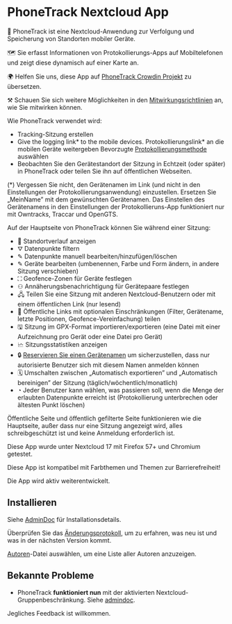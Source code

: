 # PhoneTrack Nextcloud App

📱 PhoneTrack ist eine Nextcloud-Anwendung zur Verfolgung und Speicherung von Standorten mobiler Geräte.

🗺 Sie erfasst Informationen von Protokollierungs-Apps auf Mobiltelefonen und zeigt diese dynamisch auf einer Karte an.

🌍 Helfen Sie uns, diese App auf [PhoneTrack Crowdin Projekt](https://crowdin.com/project/phonetrack) zu übersetzen.

⚒ Schauen Sie sich weitere Möglichkeiten in den [Mitwirkungsrichtlinien](https://gitlab.com/eneiluj/phonetrack-oc/blob/master/CONTRIBUTING.md) an, wie Sie mitwirken können.

Wie PhoneTrack verwendet wird:

- Tracking-Sitzung erstellen
- Give the logging link\* to the mobile devices. Protokollierungslink\* an die mobilen Geräte weitergeben Bevorzugte [Protokollierungsmethode](https://gitlab.com/eneiluj/phonetrack-oc/wikis/userdoc#logging-methods) auswählen
- Beobachten Sie den Gerätestandort der Sitzung in Echtzeit (oder später) in PhoneTrack oder teilen Sie ihn auf öffentlichen Webseiten.

(\*) Vergessen Sie nicht, den Gerätenamen im Link (und nicht in den Einstellungen der Protokollierungsanwendung) einzustellen. Ersetzen Sie „MeinName” mit dem gewünschten Gerätenamen.
Das Einstellen des Gerätenamens in den Einstellungen der Protokollieruns-App funktioniert nur mit Owntracks, Traccar und OpenGTS.

Auf der Hauptseite von PhoneTrack können Sie während einer Sitzung:

- 📍 Standortverlauf anzeigen
- ⛛ Datenpunkte filtern
- ✎ Datenpunkte manuell bearbeiten/hinzufügen/löschen
- ✎ Geräte bearbeiten (umbenennen, Farbe und Form ändern, in andere Sitzung verschieben)
- ⛶ Geofence-Zonen für Geräte festlegen
- ⚇ Annäherungsbenachrichtigung für Gerätepaare festlegen
- 🖧 Teilen Sie eine Sitzung mit anderen Nextcloud-Benutzern oder mit einem öffentlichen Link (nur lesend)
- 🔗 Öffentliche Links mit optionalen Einschränkungen (Filter, Gerätename, letzte Positionen, Geofence-Vereinfachung) teilen
- 🖫 Sitzung im GPX-Format importieren/exportieren (eine Datei mit einer Aufzeichnung pro Gerät oder eine Datei pro Gerät)
- 🗠 Sitzungsstatistiken anzeigen
- 🔒 [Reservieren Sie einen Gerätenamen](https://gitlab.com/eneiluj/phonetrack-oc/wikis/userdoc#device-name-reservation) um sicherzustellen, dass nur autorisierte Benutzer sich mit diesem Namen anmelden können
- 🗓 Umschalten zwischen „Automatisch exportieren” und „Automatisch bereinigen” der Sitzung (täglich/wöchentlich/monatlich)
- ◔ Jeder Benutzer kann wählen, was passieren soll, wenn die Menge der erlaubten Datenpunkte erreicht ist (Protokollierung unterbrechen oder ältesten Punkt löschen)

Öffentliche Seite und öffentlich gefilterte Seite funktionieren wie die Hauptseite, außer dass nur eine Sitzung angezeigt wird, alles schreibgeschützt ist und keine Anmeldung erforderlich ist.

Diese App wurde unter Nextcloud 17 mit Firefox 57+ und Chromium getestet.

Diese App ist kompatibel mit Farbthemen und Themen zur Barrierefreiheit!

Die App wird aktiv weiterentwickelt.

## Installieren

Siehe [AdminDoc](https://gitlab.com/eneiluj/phonetrack-oc/wikis/admindoc) für Installationsdetails.

Überprüfen Sie das [Änderungsprotokoll](https://gitlab.com/eneiluj/phonetrack-oc/blob/master/CHANGELOG.md#change-log), um zu erfahren, was neu ist und was in der nächsten Version kommt.

[Autoren](https://gitlab.com/eneiluj/phonetrack-oc/blob/master/AUTHORS.md#authors)-Datei auswählen, um eine Liste aller Autoren anzuzeigen.

## Bekannte Probleme

- PhoneTrack **funktioniert nun** mit der aktivierten Nextcloud-Gruppenbeschränkung. Siehe [admindoc](https://gitlab.com/eneiluj/phonetrack-oc/wikis/admindoc#issue-with-phonetrack-restricted-to-some-groups-in-nextcloud).

Jegliches Feedback ist willkommen.

